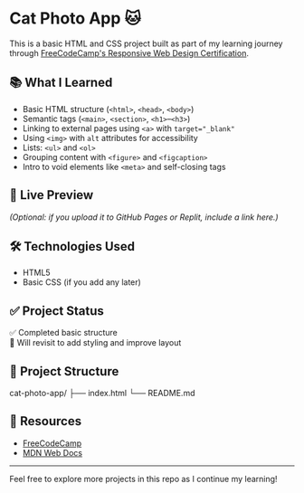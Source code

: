 # Cat Photo App 🐱

This is a basic HTML and CSS project built as part of my learning journey through [FreeCodeCamp's Responsive Web Design Certification](https://www.freecodecamp.org/learn/2022/responsive-web-design/).

## 📚 What I Learned

- Basic HTML structure (`<html>`, `<head>`, `<body>`)
- Semantic tags (`<main>`, `<section>`, `<h1>`–`<h3>`)
- Linking to external pages using `<a>` with `target="_blank"`
- Using `<img>` with `alt` attributes for accessibility
- Lists: `<ul>` and `<ol>`
- Grouping content with `<figure>` and `<figcaption>`
- Intro to void elements like `<meta>` and self-closing tags

## 🚀 Live Preview

_(Optional: if you upload it to GitHub Pages or Replit, include a link here.)_

## 🛠 Technologies Used

- HTML5
- Basic CSS (if you add any later)

## ✅ Project Status

✅ Completed basic structure  
🚧 Will revisit to add styling and improve layout

## 📁 Project Structure
cat-photo-app/
├── index.html
└── README.md
## 🔗 Resources

- [FreeCodeCamp](https://www.freecodecamp.org/)
- [MDN Web Docs](https://developer.mozilla.org/en-US/)

---

Feel free to explore more projects in this repo as I continue my learning!
